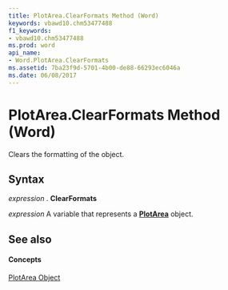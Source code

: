 ```yaml
---
title: PlotArea.ClearFormats Method (Word)
keywords: vbawd10.chm53477488
f1_keywords:
- vbawd10.chm53477488
ms.prod: word
api_name:
- Word.PlotArea.ClearFormats
ms.assetid: 7ba23f9d-5701-4b00-de88-66293ec6046a
ms.date: 06/08/2017
---
```



# PlotArea.ClearFormats Method (Word)

Clears the formatting of the object.


## Syntax

 _expression_ . **ClearFormats**

 _expression_ A variable that represents a **[PlotArea](plotarea-object-word.md)** object.


## See also


#### Concepts


[PlotArea Object](plotarea-object-word.md)

